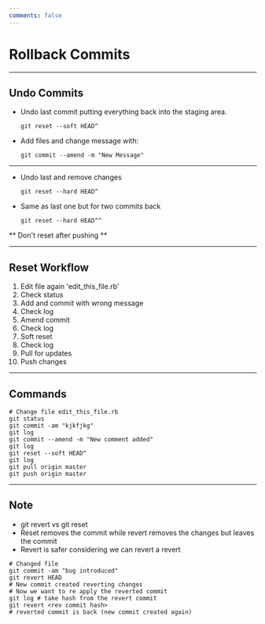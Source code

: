 ```yaml
---
comments: false
---
```


# Rollback Commits

----------

## Undo Commits

* Undo last commit putting everything back into the staging area.

    ```
    git reset --soft HEAD^
    ```

* Add files and change message with:

    ```
    git commit --amend -m "New Message"
    ```

----------

* Undo last and remove changes

    ```
    git reset --hard HEAD^
    ```

* Same as last one but for two commits back

    ```
    git reset --hard HEAD^^
    ```

** Don't reset after pushing **

----------

## Reset Workflow

1. Edit file again 'edit_this_file.rb'
2. Check status
3. Add and commit with wrong message
4. Check log
5. Amend commit
6. Check log
7. Soft reset
8. Check log
9. Pull for updates
10. Push changes


----------

## Commands

```
# Change file edit_this_file.rb
git status
git commit -am "kjkfjkg"
git log
git commit --amend -m "New comment added"
git log
git reset --soft HEAD^
git log
git pull origin master
git push origin master
```

----------

## Note

* git revert vs git reset
* Reset removes the commit while revert removes the changes but leaves the commit
* Revert is safer considering we can revert a revert

```
# Changed file
git commit -am "bug introduced"
git revert HEAD
# New commit created reverting changes
# Now we want to re apply the reverted commit
git log # take hash from the revert commit
git revert <rev commit hash>
# reverted commit is back (new commit created again)
```
